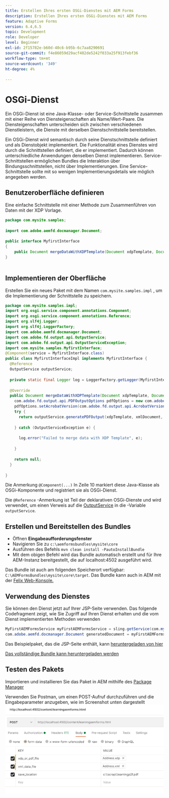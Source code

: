 ```yaml
---
title: Erstellen Ihres ersten OSGi-Dienstes mit AEM Forms
description: Erstellen Ihres ersten OSGi-Dienstes mit AEM Forms
feature: Adaptive Forms
version: 6.4,6.5
topic: Development
role: Developer
level: Beginner
exl-id: 2f15782e-b60d-40c6-b95b-6c7aa8290691
source-git-commit: f4e86059d29acf402de5242f033a25f913febf36
workflow-type: tm+mt
source-wordcount: '349'
ht-degree: 4%

---
```


# OSGi-Dienst

Ein OSGi-Dienst ist eine Java-Klasse- oder Service-Schnittstelle zusammen mit einer Reihe von Diensteigenschaften als Name/Wert-Paare. Die Diensteigenschaften unterscheiden sich zwischen verschiedenen Dienstleistern, die Dienste mit derselben Dienstschnittstelle bereitstellen.

Ein OSGi-Dienst wird semantisch durch seine Dienstschnittstelle definiert und als Dienstobjekt implementiert. Die Funktionalität eines Dienstes wird durch die Schnittstellen definiert, die er implementiert. Dadurch können unterschiedliche Anwendungen denselben Dienst implementieren. Service-Schnittstellen ermöglichen Bundles die Interaktion über Bindungsschnittstellen, nicht über Implementierungen. Eine Service-Schnittstelle sollte mit so wenigen Implementierungsdetails wie möglich angegeben werden.

## Benutzeroberfläche definieren

Eine einfache Schnittstelle mit einer Methode zum Zusammenführen von Daten mit der <span class="x x-first x-last">XDP</span> Vorlage.

```java
package com.mysite.samples;

import com.adobe.aemfd.docmanager.Document;

public interface MyfirstInterface
{
	public Document mergeDataWithXDPTemplate(Document xdpTemplate, Document xmlDocument);
}
 
```

## Implementieren der Oberfläche

Erstellen Sie ein neues Paket mit dem Namen `com.mysite.samples.impl` , um die Implementierung der Schnittstelle zu speichern.

```java
package com.mysite.samples.impl;
import org.osgi.service.component.annotations.Component;
import org.osgi.service.component.annotations.Reference;
import org.slf4j.Logger;
import org.slf4j.LoggerFactory;
import com.adobe.aemfd.docmanager.Document;
import com.adobe.fd.output.api.OutputService;
import com.adobe.fd.output.api.OutputServiceException;
import com.mysite.samples.MyfirstInterface;
@Component(service = MyfirstInterface.class)
public class MyfirstInterfaceImpl implements MyfirstInterface {
  @Reference
  OutputService outputService;

  private static final Logger log = LoggerFactory.getLogger(MyfirstInterfaceImpl.class);

  @Override
  public Document mergeDataWithXDPTemplate(Document xdpTemplate, Document xmlDocument) {
    com.adobe.fd.output.api.PDFOutputOptions pdfOptions = new com.adobe.fd.output.api.PDFOutputOptions();
    pdfOptions.setAcrobatVersion(com.adobe.fd.output.api.AcrobatVersion.Acrobat_11);
    try {
      return outputService.generatePDFOutput(xdpTemplate, xmlDocument, pdfOptions);

    } catch (OutputServiceException e) {

      log.error("Failed to merge data with XDP Template", e);

    }

    return null;
  }

}
```

Die Anmerkung `@Component(...)` In Zeile 10 markiert diese Java-Klasse als OSGi-Komponente und registriert sie als OSGi-Dienst.

Die `@Reference` -Anmerkung ist Teil der deklarativen OSGi-Dienste und wird verwendet, um einen Verweis auf die [OutputService](https://helpx.adobe.com/experience-manager/6-5/forms/javadocs/index.html?com/adobe/fd/output/api/OutputService.html) in die -Variable `outputService`.


## Erstellen und Bereitstellen des Bundles

* Öffnen **Eingabeaufforderungsfenster**
* Navigieren Sie zu `c:\aemformsbundles\mysite\core`
* Ausführen des Befehls `mvn clean install -PautoInstallBundle`
* Mit dem obigen Befehl wird das Bundle automatisch erstellt und für Ihre AEM-Instanz bereitgestellt, die auf localhost:4502 ausgeführt wird.

Das Bundle ist auch am folgenden Speicherort verfügbar: `C:\AEMFormsBundles\mysite\core\target`. Das Bundle kann auch in AEM mit der [Felix Web-Konsole.](http://localhost:4502/system/console/bundles)

## Verwendung des Dienstes

Sie können den Dienst jetzt auf Ihrer JSP-Seite verwenden. Das folgende Codefragment zeigt, wie Sie Zugriff auf Ihren Dienst erhalten und die vom Dienst implementierten Methoden verwenden

```java
MyFirstAEMFormsService myFirstAEMFormsService = sling.getService(com.mysite.samples.MyFirstAEMFormsService.class);
com.adobe.aemfd.docmanager.Document generatedDocument = myFirstAEMFormsService.mergeDataWithXDPTemplate(xdp_or_pdf_template,xmlDocument);
```

Das Beispielpaket, das die JSP-Seite enthält, kann [heruntergeladen von hier](assets/learning_aem_forms.zip)

[Das vollständige Bundle kann heruntergeladen werden](assets/mysite.core-1.0.0-SNAPSHOT.jar)

## Testen des Pakets

Importieren und installieren Sie das Paket in AEM mithilfe des [Package Manager](http://localhost:4502/crx/packmgr/index.jsp)

Verwenden Sie Postman, um einen POST-Aufruf durchzuführen und die Eingabeparameter anzugeben, wie im Screenshot unten dargestellt
![Postman](assets/test-service-postman.JPG)
